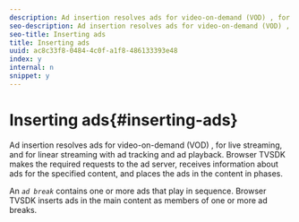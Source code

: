 ```yaml
---
description: Ad insertion resolves ads for video-on-demand (VOD) , for live streaming, and for linear streaming with ad tracking and ad playback. Browser TVSDK makes the required requests to the ad server, receives information about ads for the specified content, and places the ads in the content in phases.
seo-description: Ad insertion resolves ads for video-on-demand (VOD) , for live streaming, and for linear streaming with ad tracking and ad playback. Browser TVSDK makes the required requests to the ad server, receives information about ads for the specified content, and places the ads in the content in phases.
seo-title: Inserting ads
title: Inserting ads
uuid: ac8c33f8-0484-4c0f-a1f8-486133393e48
index: y
internal: n
snippet: y
---
```


# Inserting ads{#inserting-ads}

Ad insertion resolves ads for video-on-demand (VOD) , for live streaming, and for linear streaming with ad tracking and ad playback. Browser TVSDK makes the required requests to the ad server, receives information about ads for the specified content, and places the ads in the content in phases.

An *`ad break`* contains one or more ads that play in sequence. Browser TVSDK inserts ads in the main content as members of one or more ad breaks. 
